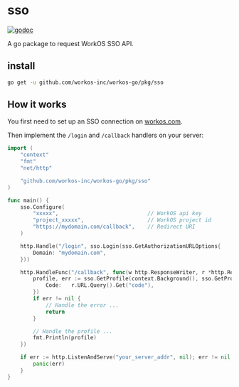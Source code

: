 # sso

[![godoc](https://godoc.org/github.com/workos-inc/workos-go/pkg/sso?status.svg)](https://godoc.org/github.com/workos-inc/workos-go/pkg/sso)

A go package to request WorkOS SSO API.


## install

```sh
go get -u github.com/workos-inc/workos-go/pkg/sso
```

## How it works

You first need to set up an SSO connection on [workos.com](https://dashboard.workos.com/sso/connections).

Then implement the `/login` and `/callback` handlers on your server:

```go
import (
    "context"
    "fmt"
    "net/http"

    "github.com/workos-inc/workos-go/pkg/sso"
)

func main() {
    sso.Configure(
        "xxxxx",                            // WorkOS api key
        "project_xxxxx",                    // WorkOS project id
        "https://mydomain.com/callback",    // Redirect URI
    )

    http.Handle("/login", sso.Login(sso.GetAuthorizationURLOptions{
        Domain: "mydomain.com",
    }))

    http.HandleFunc("/callback", func(w http.ResponseWriter, r *http.Request) {
        profile, err := sso.GetProfile(context.Background(), sso.GetProfileOptions{
            Code:   r.URL.Query().Get("code"),
        })
        if err != nil {
            // Handle the error ...
            return
        }

        // Handle the profile ...
        fmt.Println(profile)
    })

    if err := http.ListenAndServe("your_server_addr", nil); err != nil {
        panic(err)
    }
}
```
